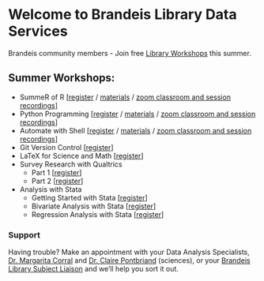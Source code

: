 # Welcome to Brandeis Library Data Services

Brandeis community members - Join free [Library Workshops](https://calendar.library.brandeis.edu/calendar/workshops/) this summer.

## Summer Workshops:
- SummeR of R  [[register](https://calendar.library.brandeis.edu/calendar/workshops/summeR2020) / [materials](https://github.com/DeisData/summer-of-r) / [zoom classroom and session recordings](https://docs.google.com/document/d/1-eeemJIYWoDuRAUvtmO5TKnyAUYvORIzNCFNdfnin5c/edit?usp=sharing)]
- Python Programming  [[register](https://calendar.library.brandeis.edu/calendar/workshops/python2020) / [materials](https://github.com/DeisData/python) / [zoom classroom and session recordings](https://docs.google.com/document/d/18TwHdTBUU34PNF8Vz2YYWbmME4tS3NS7Ugu5NjaMmBo/edit?usp=sharing)]
- Automate with Shell [[register](https://calendar.library.brandeis.edu/calendar/workshops/shell2020) / [materials](https://github.com/DeisData/unix-shell) / [zoom classroom and session recordings](https://docs.google.com/document/d/1-kjo4I40Ovu0-DXxMi9sfps7VhQmY-JF_lPx9cc9cM4/edit?usp=sharing)]
- Git Version Control [[register](https://calendar.library.brandeis.edu/calendar/workshops/git2020)]
- LaTeX for Science and Math [[register](https://calendar.library.brandeis.edu/calendar/workshops/latex2020)]
- Survey Research with Qualtrics 
  - Part 1 [[register](https://calendar.library.brandeis.edu/event/6739925)]
  - Part 2 [[register](https://calendar.library.brandeis.edu/event/6739927)]
- Analysis with Stata
  - Getting Started with Stata [[register](https://calendar.library.brandeis.edu/event/6750519)]
  - Bivariate Analysis with Stata [[register](https://calendar.library.brandeis.edu/event/6750634)]
  - Regression Analysis with Stata [[register](https://calendar.library.brandeis.edu/event/6750649)]

### Support
Having trouble? Make an appointment with your Data Analysis Specialists, [Dr. Margarita Corral](http://calendar.library.brandeis.edu/appointment/8518) and [Dr. Claire Pontbriand](https://calendar.library.brandeis.edu/appointments/scidata) (sciences), or your [Brandeis Library Subject Liaison](https://www.brandeis.edu/library/research/help/liaison-subject.html) and we’ll help you sort it out.
